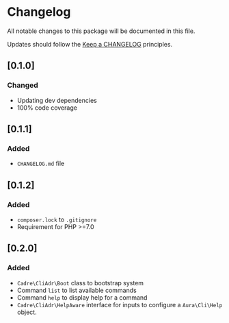 # Changelog

All notable changes to this package will be documented in this file.

Updates should follow the [Keep a CHANGELOG](http://keepachangelog.com/) principles.

## [0.1.0]
### Changed
- Updating dev dependencies
- 100% code coverage

## [0.1.1]
### Added
- `CHANGELOG.md` file

## [0.1.2]
### Added
- `composer.lock` to `.gitignore`
- Requirement for PHP >=7.0

## [0.2.0]
### Added
- `Cadre\CliAdr\Boot` class to bootstrap system
- Command `list` to list available commands
- Command `help` to display help for a command
- `Cadre\CliAdr\HelpAware` interface for inputs to configure a `Aura\Cli\Help` object.
